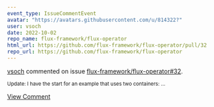 ```yaml
---
event_type: IssueCommentEvent
avatar: "https://avatars.githubusercontent.com/u/814322?"
user: vsoch
date: 2022-10-02
repo_name: flux-framework/flux-operator
html_url: https://github.com/flux-framework/flux-operator/pull/32
repo_url: https://github.com/flux-framework/flux-operator
---
```


<a href='https://github.com/vsoch' target='_blank'>vsoch</a> commented on issue <a href='https://github.com/flux-framework/flux-operator/pull/32' target='_blank'>flux-framework/flux-operator#32</a>.

<small>Update: I have the start for an example that uses two containers:...</small>

<a href='https://github.com/flux-framework/flux-operator/pull/32' target='_blank'>View Comment</a>